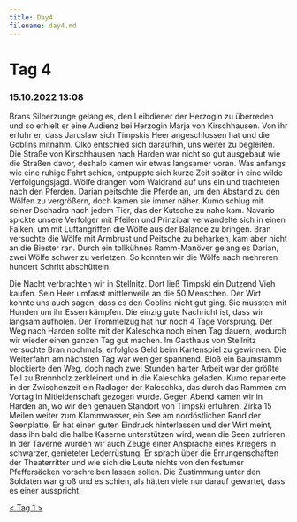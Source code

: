 ```yaml
---
title: Day4
filename: day4.md
--- 
```


# Tag 4
### 15.10.2022 13:08
Brans Silberzunge gelang es, den Leibdiener der Herzogin zu überreden und so erhielt er eine Audienz bei Herzogin Marja von Kirschhausen. Von ihr erfuhr er, dass Jaruslaw sich Timpskis Heer angeschlossen hat und die Goblins mitnahm. Olko entschied sich daraufhin, uns weiter zu begleiten. Die Straße von Kirschhausen nach Harden war nicht so gut ausgebaut wie die Straßen davor, deshalb kamen wir etwas langsamer voran. Was anfangs wie eine ruhige Fahrt schien, entpuppte sich kurze Zeit später in eine wilde Verfolgungsjagd. Wölfe drangen vom Waldrand auf uns ein und trachteten nach den Pferden. Darian peitschte die Pferde an, um den Abstand zu den Wölfen zu vergrößern, doch kamen sie immer näher. Kumo schlug mit seiner Dschadra nach jedem Tier, das der Kutsche zu nahe kam. Navario spickte unsere Verfolger mit Pfeilen und Prinzibar verwandelte sich in einen Falken, um mit Luftangriffen die Wölfe aus der Balance zu bringen. Bran versuchte die Wölfe mit Armbrust und Peitsche zu beharken, kam aber nicht an die Biester ran. Durch ein tollkühnes Ramm-Manöver gelang es Darian, zwei Wölfe schwer zu verletzen. So konnten wir die Wölfe nach mehreren hundert Schritt abschütteln.
  

Die Nacht verbrachten wir in Stellnitz. Dort ließ Timpski ein Dutzend Vieh kaufen. Sein Heer umfasst mittlerweile an die 50 Menschen. Der Wirt konnte uns auch sagen, dass es den Goblins nicht gut ging. Sie mussten mit Hunden um ihr Essen kämpfen. Die einzig gute Nachricht ist, dass wir langsam aufholen. Der Trommelzug hat nur noch 4 Tage Vorsprung. Der Weg nach Harden sollte mit der Kaleschka noch einen Tag dauern, wodurch wir wieder einen ganzen Tag gut machen. Im Gasthaus von Stellnitz versuchte Bran nochmals, erfolglos Geld beim Kartenspiel zu gewinnen. Die Weiterfahrt am nächsten Tag war weniger spannend. Bloß ein Baumstamm blockierte den Weg, doch nach zwei Stunden harter Arbeit war der größte Teil zu Brennholz zerkleinert und in die Kaleschka geladen. Kumo reparierte in der Zwischenzeit ein Radlager der Kaleschka, das durch das Rammen am Vortag in Mitleidenschaft gezogen wurde.
Gegen Abend kamen wir in Harden an, wo wir den genauen Standort von Timpski erfuhren. Zirka 15 Meilen weiter zum Klammwasser, ein See am nordöstlichen Rand der Seenplatte. Er hat einen guten Eindruck hinterlassen und der Wirt meint, dass ihn bald die halbe Kaserne unterstützen wird, wenn die Seen zufrieren. In der Taverne wurden wir auch Zeuge einer Ansprache eines Kriegers in schwarzer, genieteter Lederrüstung. Er sprach über die Errungenschaften der Theaterritter und wie sich die Leute nichts von den festumer Pfeffersäcken vorschreiben lassen sollen. Die Zustimmung unter den Soldaten war groß und es schien, als hätten viele nur darauf gewartet, dass es einer ausspricht. 

[< ](day3.md)
[ Tag 1 ](README.md)
[ >](day5.md)<br>